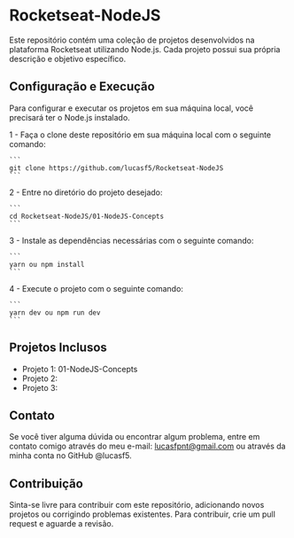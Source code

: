 # Rocketseat-NodeJS

Este repositório contém uma coleção de projetos desenvolvidos na plataforma Rocketseat utilizando Node.js. Cada projeto possui sua própria descrição e objetivo específico.

## Configuração e Execução

Para configurar e executar os projetos em sua máquina local, você precisará ter o Node.js instalado.

1 - Faça o clone deste repositório em sua máquina local com o seguinte comando:

    ```
    git clone https://github.com/lucasf5/Rocketseat-NodeJS
    ```
2 - Entre no diretório do projeto desejado:

    ```
    cd Rocketseat-NodeJS/01-NodeJS-Concepts
    ```
3 - Instale as dependências necessárias com o seguinte comando:

    ```
    yarn ou npm install
    ```

4 - Execute o projeto com o seguinte comando:

    ```
    yarn dev ou npm run dev
    ```

## Projetos Inclusos

- Projeto 1: 01-NodeJS-Concepts
- Projeto 2:
- Projeto 3:

## Contato

Se você tiver alguma dúvida ou encontrar algum problema, entre em contato comigo através do meu e-mail: lucasfpnt@gmail.com ou através da minha conta no GitHub @lucasf5.

## Contribuição

Sinta-se livre para contribuir com este repositório, adicionando novos projetos ou corrigindo problemas existentes. Para contribuir, crie um pull request e aguarde a revisão.
